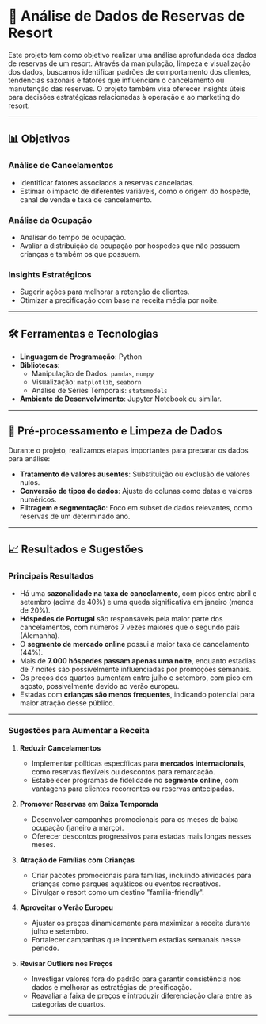 # 🏨 Análise de Dados de Reservas de Resort

Este projeto tem como objetivo realizar uma análise aprofundada dos dados de reservas de um resort. Através da manipulação, limpeza e visualização dos dados, buscamos identificar padrões de comportamento dos clientes, tendências sazonais e fatores que influenciam o cancelamento ou manutenção das reservas. O projeto também visa oferecer insights úteis para decisões estratégicas relacionadas à operação e ao marketing do resort.

---

## 📊 Objetivos

### **Análise de Cancelamentos**
- Identificar fatores associados a reservas canceladas.
- Estimar o impacto de diferentes variáveis, como o origem do hospede, canal de venda e taxa de cancelamento.

### **Análise da Ocupação**
- Analisar do tempo de ocupação.
- Avaliar a distribuição da ocupação por hospedes que não possuem crianças e também os que possuem.

### **Insights Estratégicos**
- Sugerir ações para melhorar a retenção de clientes.
- Otimizar a precificação com base na receita média por noite.

---

## 🛠️ Ferramentas e Tecnologias

- **Linguagem de Programação**: Python
- **Bibliotecas**:
  - Manipulação de Dados: `pandas`, `numpy`
  - Visualização: `matplotlib`, `seaborn`
  - Análise de Séries Temporais: `statsmodels`
- **Ambiente de Desenvolvimento**: Jupyter Notebook ou similar.

---

## 🧹 Pré-processamento e Limpeza de Dados

Durante o projeto, realizamos etapas importantes para preparar os dados para análise:

- **Tratamento de valores ausentes**: Substituição ou exclusão de valores nulos.
- **Conversão de tipos de dados**: Ajuste de colunas como datas e valores numéricos.
- **Filtragem e segmentação**: Foco em subset de dados relevantes, como reservas de um determinado ano.

---

## 📈 Resultados e Sugestões

### **Principais Resultados**
- Há uma **sazonalidade na taxa de cancelamento**, com picos entre abril e setembro (acima de 40%) e uma queda significativa em janeiro (menos de 20%).
- **Hóspedes de Portugal** são responsáveis pela maior parte dos cancelamentos, com números 7 vezes maiores que o segundo país (Alemanha).
- O **segmento de mercado online** possui a maior taxa de cancelamento (44%).
- Mais de **7.000 hóspedes passam apenas uma noite**, enquanto estadias de 7 noites são possivelmente influenciadas por promoções semanais.
- Os preços dos quartos aumentam entre julho e setembro, com pico em agosto, possivelmente devido ao verão europeu.
- Estadas com **crianças são menos frequentes**, indicando potencial para maior atração desse público.

---

### **Sugestões para Aumentar a Receita**

1. **Reduzir Cancelamentos**
   - Implementar políticas específicas para **mercados internacionais**, como reservas flexíveis ou descontos para remarcação.
   - Estabelecer programas de fidelidade no **segmento online**, com vantagens para clientes recorrentes ou reservas antecipadas.

2. **Promover Reservas em Baixa Temporada**
   - Desenvolver campanhas promocionais para os meses de baixa ocupação (janeiro a março).
   - Oferecer descontos progressivos para estadas mais longas nesses meses.

3. **Atração de Famílias com Crianças**
   - Criar pacotes promocionais para famílias, incluindo atividades para crianças como parques aquáticos ou eventos recreativos.
   - Divulgar o resort como um destino "família-friendly".

4. **Aproveitar o Verão Europeu**
   - Ajustar os preços dinamicamente para maximizar a receita durante julho e setembro.
   - Fortalecer campanhas que incentivem estadias semanais nesse período.

5. **Revisar Outliers nos Preços**
   - Investigar valores fora do padrão para garantir consistência nos dados e melhorar as estratégias de precificação.
   - Reavaliar a faixa de preços e introduzir diferenciação clara entre as categorias de quartos.

---
